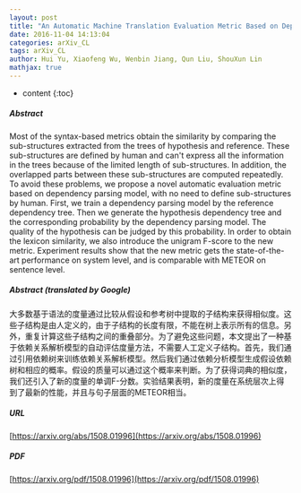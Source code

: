 ```yaml
---
layout: post
title: "An Automatic Machine Translation Evaluation Metric Based on Dependency Parsing Model"
date: 2016-11-04 14:13:04
categories: arXiv_CL
tags: arXiv_CL
author: Hui Yu, Xiaofeng Wu, Wenbin Jiang, Qun Liu, ShouXun Lin
mathjax: true
---
```


* content
{:toc}

##### Abstract
Most of the syntax-based metrics obtain the similarity by comparing the sub-structures extracted from the trees of hypothesis and reference. These sub-structures are defined by human and can't express all the information in the trees because of the limited length of sub-structures. In addition, the overlapped parts between these sub-structures are computed repeatedly. To avoid these problems, we propose a novel automatic evaluation metric based on dependency parsing model, with no need to define sub-structures by human. First, we train a dependency parsing model by the reference dependency tree. Then we generate the hypothesis dependency tree and the corresponding probability by the dependency parsing model. The quality of the hypothesis can be judged by this probability. In order to obtain the lexicon similarity, we also introduce the unigram F-score to the new metric. Experiment results show that the new metric gets the state-of-the-art performance on system level, and is comparable with METEOR on sentence level.

##### Abstract (translated by Google)
大多数基于语法的度量通过比较从假设和参考树中提取的子结构来获得相似度。这些子结构是由人定义的，由于子结构的长度有限，不能在树上表示所有的信息。另外，重复计算这些子结构之间的重叠部分。为了避免这些问题，本文提出了一种基于依赖关系解析模型的自动评估度量方法，不需要人工定义子结构。首先，我们通过引用依赖树来训练依赖关系解析模型。然后我们通过依赖分析模型生成假设依赖树和相应的概率。假设的质量可以通过这个概率来判断。为了获得词典的相似度，我们还引入了新的度量的单调F-分数。实验结果表明，新的度量在系统层次上得到了最新的性能，并且与句子层面的METEOR相当。

##### URL
[https://arxiv.org/abs/1508.01996](https://arxiv.org/abs/1508.01996)

##### PDF
[https://arxiv.org/pdf/1508.01996](https://arxiv.org/pdf/1508.01996)

